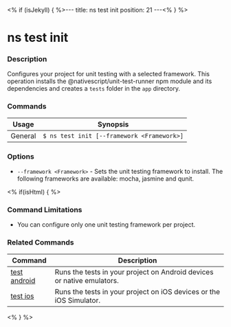 <% if (isJekyll) { %>---
title: ns test init
position: 21
---<% } %>

# ns test init

### Description

Configures your project for unit testing with a selected framework. This operation installs the @nativescript/unit-test-runner npm module and its dependencies and creates a `tests` folder in the `app` directory.

### Commands

Usage | Synopsis
------|-------
General | `$ ns test init [--framework <Framework>]`

### Options

* `--framework <Framework>` - Sets the unit testing framework to install. The following frameworks are available: mocha, jasmine and qunit.

<% if(isHtml) { %>

### Command Limitations

* You can configure only one unit testing framework per project.

### Related Commands

Command | Description
--------|------------
[test android](test-android.html) | Runs the tests in your project on Android devices or native emulators. 
[test ios](test-ios.html) | Runs the tests in your project on iOS devices or the iOS Simulator.
<% } %>